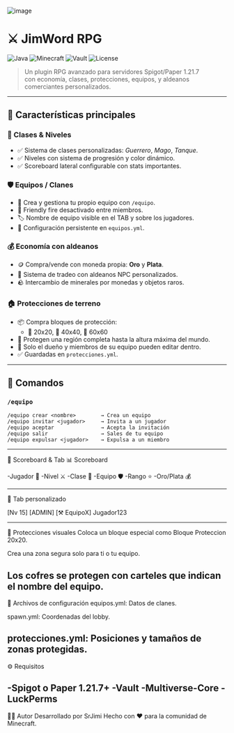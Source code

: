 ![image](https://github.com/user-attachments/assets/710a2cfc-bdf1-4340-a7d5-5ed0efb1a483)

# ⚔️ JimWord RPG

![Java](https://img.shields.io/badge/Java-17+-blue?logo=java)
![Minecraft](https://img.shields.io/badge/Minecraft-1.21.7-green?logo=minecraft)
![Vault](https://img.shields.io/badge/Vault-compatible-yellow?logo=gradle)
![License](https://img.shields.io/badge/license-MIT-blue.svg)

> Un plugin RPG avanzado para servidores Spigot/Paper 1.21.7  
> con economía, clases, protecciones, equipos, y aldeanos comerciantes personalizados.

---

## 🧩 Características principales

### 🧙 Clases & Niveles
- ✅ Sistema de clases personalizadas: *Guerrero*, *Mago*, *Tanque*.
- ✅ Niveles con sistema de progresión y color dinámico.
- ✅ Scoreboard lateral configurable con stats importantes.

### 🛡 Equipos / Clanes
- 👥 Crea y gestiona tu propio equipo con `/equipo`.
- 🛑 Friendly fire desactivado entre miembros.
- 🏷️ Nombre de equipo visible en el TAB y sobre los jugadores.
- 🧾 Configuración persistente en `equipos.yml`.

### 💰 Economía con aldeanos
- 🪙 Compra/vende con moneda propia: **Oro** y **Plata**.
- 🔄 Sistema de tradeo con aldeanos NPC personalizados.
- 🪨 Intercambio de minerales por monedas y objetos raros.

### 🏠 Protecciones de terreno
- 📦 Compra bloques de protección:
  - 🔹 20x20, 🔸 40x40, 🔶 60x60
- 🧱 Protegen una región completa hasta la altura máxima del mundo.
- 👤 Solo el dueño y miembros de su equipo pueden editar dentro.
- ✅ Guardadas en `protecciones.yml`.

---

## 💬 Comandos

### `/equipo`
```text
/equipo crear <nombre>        → Crea un equipo
/equipo invitar <jugador>     → Invita a un jugador
/equipo aceptar               → Acepta la invitación
/equipo salir                 → Sales de tu equipo
/equipo expulsar <jugador>    → Expulsa a un miembro

```
---
🧾 Scoreboard & Tab
📊 Scoreboard

-Jugador 👤
-Nivel ⚔
-Clase 🧙
-Equipo 🛡
-Rango ⭐
-Oro/Plata 💰

---
🧾 Tab personalizado

[Nv 15] [ADMIN] [⚒ EquipoX] Jugador123

---
🧱 Protecciones visuales
Coloca un bloque especial como Bloque Proteccion 20x20.

Crea una zona segura solo para ti o tu equipo.

Los cofres se protegen con carteles que indican el nombre del equipo.
---
📂 Archivos de configuración
equipos.yml: Datos de clanes.

spawn.yml: Coordenadas del lobby.

protecciones.yml: Posiciones y tamaños de zonas protegidas.
---
⚙️ Requisitos

-Spigot o Paper 1.21.7+
-Vault
-Multiverse-Core
-LuckPerms
---
👨‍💻 Autor
Desarrollado por SrJimi
Hecho con ❤️ para la comunidad de Minecraft.

